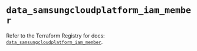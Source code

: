 # `data_samsungcloudplatform_iam_member`

Refer to the Terraform Registry for docs: [`data_samsungcloudplatform_iam_member`](https://registry.terraform.io/providers/samsungsdscloud/samsungcloudplatform/3.13.0/docs/data-sources/iam_member).
